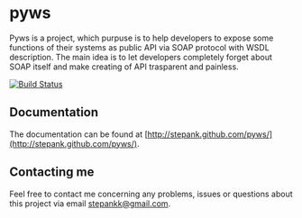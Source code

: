 # pyws

Pyws is a project, which purpuse is to help developers to expose some functions
of their systems as public API via SOAP protocol with WSDL description. The
main idea is to let developers completely forget about SOAP itself and make
creating of API trasparent and painless.

[![Build Status](https://78.47.163.154/job/pyws/badge/icon)](https://78.47.163.154/job/pyws/)

## Documentation

The documentation can be found at [http://stepank.github.com/pyws/](http://stepank.github.com/pyws/).

## Contacting me

Feel free to contact me concerning any problems, issues or questions about this
project via email [stepankk@gmail.com](mailto:stepankk@gmail.com).
